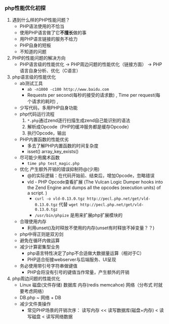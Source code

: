 ### php性能优化初探
1. 遇到什么样的PHP性能问题？
	- PHP语法使用的不恰当
	- 使用PHP语言做了它**不擅长**做的事
	- 用PHP语言链接的服务不给力
	- PHP自身的短板
	- 不知道的问题
2. PHP的性能问题的解决方向 
	- PHP语言级的性能优化 ->	PHP周边问题的性能优化（链接方面） -> PHP语言自身分析、优化（C语言）
3. php语言级的性能优化
	- ab测试工具
		+ `ab -n1000 -c100 http://www.baidu.com`
		+ Requests per second(每秒的接受的请求数) , Time per request(每个请求的耗时) ,
	- 少写代码，多用PHP自身功能
	- php代码运行流程  
		1. `*.php`通过zend逐行扫描生成zend自己能识别的语法
		2. 解析成Opcode（PHP的缓冲服务都是缓存Opcode）
		3. 执行Opcode，输出
	- PHP内置函数的性能优劣
		+ 多去了解PHP内置函数的时间复杂度
		+ isset()	array_key_exists()
	- 尽可能少用魔术函数
		+ `time php test_magic.php`
	- 优化 产生额外开销的错误抑制符@(少用)
		+ @的实际逻辑：在代码开始前、结束后，增加Opcode，忽略错误
		+ vld - PHP Opcode查看扩展 (The Vulcan Logic Dumper hooks into the Zend Engine and dumps all the opcodes (execution units) of a script. )
			* `curl -o vld-0.13.0.tgz http://pecl.php.net/get/vld-0.13.0.tgz` 代替 `wget http://pecl.php.net/get/vld-0.13.0.tgz`
			* `/usr/bin/phpize` 是用来扩展php扩展模块的
	- 合理使用内存
		+ 利用unset()及时释放不使用的内存(unset有时释放不掉变量？？)
	- php中得正则是双刃剑
	- 避免在循环内做运算
	- 减少计算密集型业务
		+ php语言特性决定了php不合适做大数据量运算（相对于C）
		+ PHP适合衔接webserver与后端服务、UI呈现
	- 务必使用带引号字符串做键值
		+ PHP会将没有引号的键值当作常量，产生额外的开销
4. php周边问题的性能优化
	- Linux 磁盘(文件存储) 数据库 内存(redis memcahce)  网络（分布式 时就要考虑网络）
	- DB.php ~  网络 + DB
	- 减少文件类操作
		+ 常见PHP场景的开销次序： 读写内存 << 读写数据库(磁盘+内存) < 读写磁盘 < 读写网络数据  